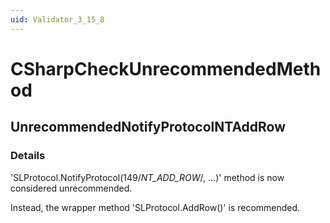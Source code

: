 ```yaml
---
uid: Validator_3_15_8
---
```


# CSharpCheckUnrecommendedMethod

## UnrecommendedNotifyProtocolNTAddRow

<!-- Description, Properties, ... sections are auto-generated. -->
<!-- REPLACE ME AUTO-GENERATION -->

### Details

'SLProtocol.NotifyProtocol(149/*NT_ADD_ROW*/, ...)' method is now considered unrecommended.

Instead, the wrapper method 'SLProtocol.AddRow()' is recommended.

<!-- Uncomment to add example code -->
<!--### Example code-->
